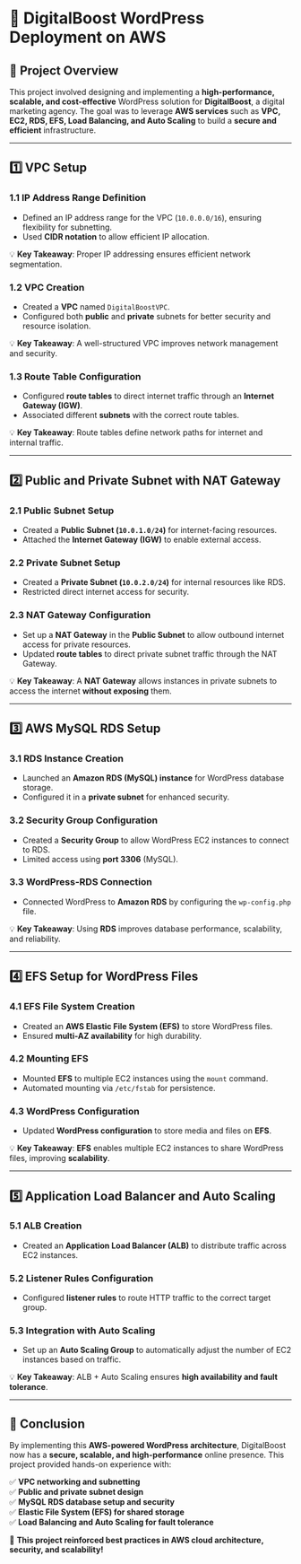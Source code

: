 # 🚀 DigitalBoost WordPress Deployment on AWS

## 📌 Project Overview
This project involved designing and implementing a **high-performance, scalable, and cost-effective** WordPress solution for **DigitalBoost**, a digital marketing agency. The goal was to leverage **AWS services** such as **VPC, EC2, RDS, EFS, Load Balancing, and Auto Scaling** to build a **secure and efficient** infrastructure.

---

## 1️⃣ VPC Setup 

### 1.1 IP Address Range Definition 
- Defined an IP address range for the VPC (`10.0.0.0/16`), ensuring flexibility for subnetting.
- Used **CIDR notation** to allow efficient IP allocation.

💡 **Key Takeaway**: Proper IP addressing ensures efficient network segmentation.

### 1.2 VPC Creation 
- Created a **VPC** named `DigitalBoostVPC`.
- Configured both **public** and **private** subnets for better security and resource isolation.

💡 **Key Takeaway**: A well-structured VPC improves network management and security.

### 1.3 Route Table Configuration
- Configured **route tables** to direct internet traffic through an **Internet Gateway (IGW)**.
- Associated different **subnets** with the correct route tables.

💡 **Key Takeaway**: Route tables define network paths for internet and internal traffic.

---

## 2️⃣ Public and Private Subnet with NAT Gateway 
### 2.1 Public Subnet Setup
- Created a **Public Subnet (`10.0.1.0/24`)** for internet-facing resources.
- Attached the **Internet Gateway (IGW)** to enable external access.

### 2.2 Private Subnet Setup 
- Created a **Private Subnet (`10.0.2.0/24`)** for internal resources like RDS.
- Restricted direct internet access for security.

### 2.3 NAT Gateway Configuration
- Set up a **NAT Gateway** in the **Public Subnet** to allow outbound internet access for private resources.
- Updated **route tables** to direct private subnet traffic through the NAT Gateway.

💡 **Key Takeaway**: A **NAT Gateway** allows instances in private subnets to access the internet **without exposing** them.

---

## 3️⃣ AWS MySQL RDS Setup 

### 3.1 RDS Instance Creation 
- Launched an **Amazon RDS (MySQL) instance** for WordPress database storage.
- Configured it in a **private subnet** for enhanced security.

### 3.2 Security Group Configuration 
- Created a **Security Group** to allow WordPress EC2 instances to connect to RDS.
- Limited access using **port 3306** (MySQL).

### 3.3 WordPress-RDS Connection 
- Connected WordPress to **Amazon RDS** by configuring the `wp-config.php` file.

💡 **Key Takeaway**: Using **RDS** improves database performance, scalability, and reliability.

---

## 4️⃣ EFS Setup for WordPress Files

### 4.1 EFS File System Creation 
- Created an **AWS Elastic File System (EFS)** to store WordPress files.
- Ensured **multi-AZ availability** for high durability.

### 4.2 Mounting EFS 
- Mounted **EFS** to multiple EC2 instances using the `mount` command.
- Automated mounting via `/etc/fstab` for persistence.

### 4.3 WordPress Configuration 
- Updated **WordPress configuration** to store media and files on **EFS**.

💡 **Key Takeaway**: **EFS** enables multiple EC2 instances to share WordPress files, improving **scalability**.

---

## 5️⃣ Application Load Balancer and Auto Scaling 

### 5.1 ALB Creation 
- Created an **Application Load Balancer (ALB)** to distribute traffic across EC2 instances.

### 5.2 Listener Rules Configuration 
- Configured **listener rules** to route HTTP traffic to the correct target group.

### 5.3 Integration with Auto Scaling 
- Set up an **Auto Scaling Group** to automatically adjust the number of EC2 instances based on traffic.

💡 **Key Takeaway**: ALB + Auto Scaling ensures **high availability and fault tolerance**.

---

## 🎯 Conclusion

By implementing this **AWS-powered WordPress architecture**, DigitalBoost now has a **secure, scalable, and high-performance** online presence. This project provided hands-on experience with:

✅ **VPC networking and subnetting**  
✅ **Public and private subnet design**  
✅ **MySQL RDS database setup and security**  
✅ **Elastic File System (EFS) for shared storage**  
✅ **Load Balancing and Auto Scaling for fault tolerance**  

🚀 **This project reinforced best practices in AWS cloud architecture, security, and scalability!**  
